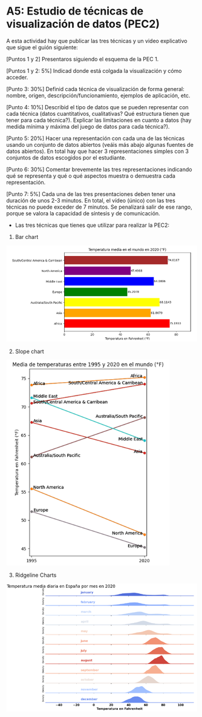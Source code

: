 # A5: Estudio de técnicas de visualización de datos (PEC2)

A esta actividad hay que publicar las tres técnicas y un video explicativo que sigue el guión siguiente:

[Puntos 1 y 2] Presentaros siguiendo el esquema de la PEC 1.

[Puntos 1 y 2: 5%] Indicad donde está colgada la visualización y cómo  acceder.

[Punto 3: 30%] Definid cada técnica de visualización de forma general: nombre, origen, descripción/funcionamiento, ejemplos de aplicación, etc.

[Punto 4: 10%] Describid el tipo de datos que se pueden representar con cada técnica (datos cuantitativos, cualitativas? Qué estructura tienen que tener para cada técnica?). Explicar las limitaciones en cuanto a datos (hay medida mínima y máxima del juego de datos para cada técnica?).

[Punto 5: 20%] Hacer una representación con cada una de las técnicas usando un conjunto de datos abiertos (veáis más abajo algunas fuentes de datos abiertos). En total hay que hacer 3 representaciones simples con 3 conjuntos de datos escogidos por el estudiante.

[Punto 6: 30%] Comentar brevemente las tres representaciones indicando qué se representa y qué o qué aspectos muestra o demuestra cada representación. 

[Punto 7: 5%] Cada una de las tres presentaciones deben tener una duración de unos 2-3 minutos. En total, el vídeo (único) con las tres técnicas no puede exceder de 7 minutos. Se penalizará salir de ese rango, porque se valora la capacidad de síntesis y de comunicación.



- Las tres técnicas que tienes que utilizar para realizar la PEC2:

1. Bar chart

![Alt text](https://github.com/murrutxi/murrutxi.github.io/blob/main/Chart/barchart.PNG "Optional Title")


2. Slope chart

![Alt text](https://github.com/murrutxi/murrutxi.github.io/blob/main/Chart/slopechart.PNG "Optional Title")

3. Ridgeline Charts

![Alt text](https://github.com/murrutxi/murrutxi.github.io/blob/main/Chart/ridgelinechart.PNG "Optional Title")
